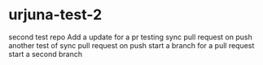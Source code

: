 # urjuna-test-2
second test repo
Add a update for a pr
testing sync pull request on push
another test of sync pull request on push
start a branch for a pull request
start a second branch
